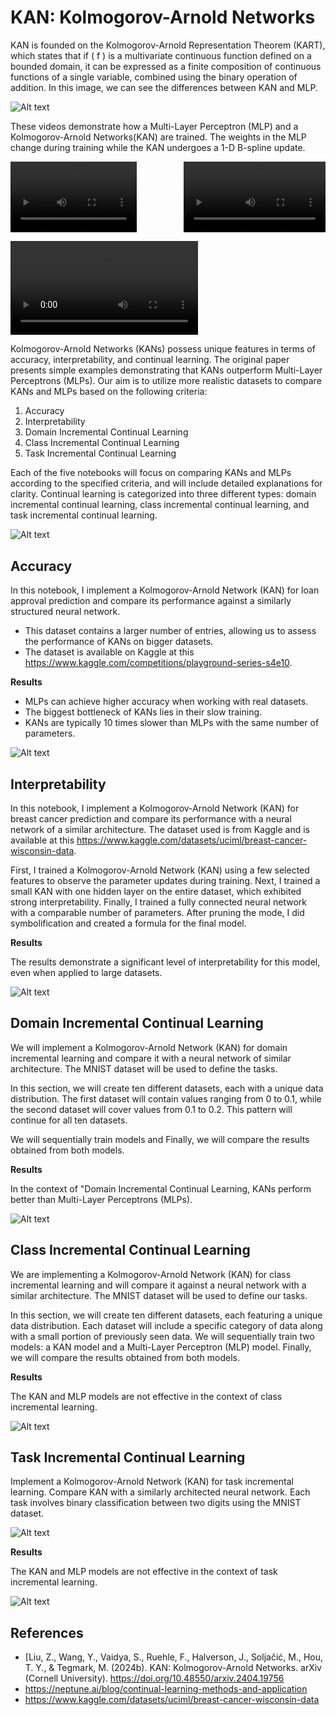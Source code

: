 # KAN: Kolmogorov-Arnold Networks

KAN is founded on the Kolmogorov-Arnold Representation Theorem (KART), which states that if \( f \) is a multivariate continuous function defined on a bounded domain, it can be expressed as a finite composition of continuous functions of a single variable, combined using the binary operation of addition. In this image, we can see the differences between KAN and MLP.

![Alt text](imsges/image.png)

These videos demonstrate how a Multi-Layer Perceptron (MLP) and a Kolmogorov-Arnold Networks(KAN) are trained. The weights in the MLP change during training while the KAN undergoes a 1-D B-spline update.

<div style="display: flex; justify-content: space-between;">
  <video width="40%" controls>
    <source src="video/KAN.mp4" type="video/mp4">
  </video>
  <video width="45%" controls>
    <source src="video/MLP.mp4" type="video/mp4">
  </video>
</div>

![](video/MLP.mp4)

Kolmogorov-Arnold Networks (KANs) possess unique features in terms of accuracy, interpretability, and continual learning. The original paper presents simple examples demonstrating that KANs outperform Multi-Layer Perceptrons (MLPs). Our aim is to utilize more realistic datasets to compare KANs and MLPs based on the following criteria:

1. Accuracy
2. Interpretability
3. Domain Incremental Continual Learning
4. Class Incremental Continual Learning
5. Task Incremental Continual Learning

Each of the five notebooks will focus on comparing KANs and MLPs according to the specified criteria, and will include detailed explanations for clarity. Continual learning is categorized into three different types: domain incremental continual learning, class incremental continual learning, and task incremental continual learning.

![Alt text](imsges/image-2.png)

## Accuracy

In this notebook, I implement a Kolmogorov-Arnold Network (KAN) for loan approval prediction and compare its performance against a similarly structured neural network. 

* This dataset contains a larger number of entries, allowing us to assess the performance of KANs on bigger datasets. 
* The dataset is available on Kaggle at this https://www.kaggle.com/competitions/playground-series-s4e10.


**Results**

- MLPs can achieve higher accuracy when working with real datasets. 
- The biggest bottleneck of KANs lies in their slow training. 
- KANs are typically 10 times slower than MLPs with the same number of parameters.

![Alt text](imsges/image-3.png)



## Interpretability
In this notebook, I implement a Kolmogorov-Arnold Network (KAN) for breast cancer prediction and compare its performance with a neural network of a similar architecture. The dataset used is from Kaggle and is available at this https://www.kaggle.com/datasets/uciml/breast-cancer-wisconsin-data.

First, I trained a Kolmogorov-Arnold Network (KAN) using a few selected features to observe the parameter updates during training. Next, I trained a small KAN with one hidden layer on the entire dataset, which exhibited strong interpretability. Finally, I trained a fully connected neural network with a comparable number of parameters. After pruning the mode, I did symbolification and created a formula for the final model.

**Results**

The results demonstrate a significant level of interpretability for this model, even when applied to large datasets.

![Alt text](imsges/image-4.png)




## Domain Incremental Continual Learning

We will implement a Kolmogorov-Arnold Network (KAN) for domain incremental learning and compare it with a neural network of similar architecture. The MNIST dataset will be used to define the tasks.

In this section, we will create ten different datasets, each with a unique data distribution. The first dataset will contain values ranging from 0 to 0.1, while the second dataset will cover values from 0.1 to 0.2. This pattern will continue for all ten datasets. 

We will sequentially train models and Finally, we will compare the results obtained from both models.

**Results**

In the context of "Domain Incremental Continual Learning, KANs perform better than Multi-Layer Perceptrons (MLPs).

![Alt text](imsges/image-5.png)



## Class Incremental Continual Learning

We are implementing a Kolmogorov-Arnold Network (KAN) for class incremental learning and will compare it against a neural network with a similar architecture. The MNIST dataset will be used to define our tasks.

In this section, we will create ten different datasets, each featuring a unique data distribution. Each dataset will include a specific category of data along with a small portion of previously seen data. We will sequentially train two models: a KAN model and a Multi-Layer Perceptron (MLP) model. Finally, we will compare the results obtained from both models.

**Results**

The KAN and MLP models are not effective in the context of class incremental learning.

![Alt text](imsges/image-6.png)



## Task Incremental Continual Learning

Implement a Kolmogorov-Arnold Network (KAN) for task incremental learning. Compare KAN with a similarly architected neural network. Each task involves binary classification between two digits using the MNIST dataset.

![Alt text](imsges/image-7.png)

**Results**

The KAN and MLP models are not effective in the context of task incremental learning.


![Alt text](imsges/image-8.png)

## References

- [Liu, Z., Wang, Y., Vaidya, S., Ruehle, F., Halverson, J., Soljačić, M., Hou, T. Y., & Tegmark, M. (2024b). KAN: Kolmogorov-Arnold Networks. arXiv (Cornell University). https://doi.org/10.48550/arxiv.2404.19756
- https://neptune.ai/blog/continual-learning-methods-and-application
- https://www.kaggle.com/datasets/uciml/breast-cancer-wisconsin-data




